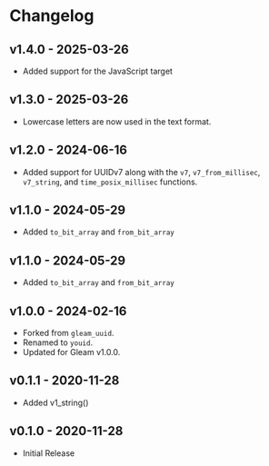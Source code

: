 # Changelog

## v1.4.0 - 2025-03-26

- Added support for the JavaScript target

## v1.3.0 - 2025-03-26

- Lowercase letters are now used in the text format.

## v1.2.0 - 2024-06-16

- Added support for UUIDv7 along with the `v7`, `v7_from_millisec`,
  `v7_string`, and `time_posix_millisec` functions.

## v1.1.0 - 2024-05-29

- Added `to_bit_array` and `from_bit_array`

## v1.1.0 - 2024-05-29

- Added `to_bit_array` and `from_bit_array`

## v1.0.0 - 2024-02-16

- Forked from `gleam_uuid`.
- Renamed to `youid`.
- Updated for Gleam v1.0.0.

## v0.1.1 - 2020-11-28

- Added v1_string()

## v0.1.0 - 2020-11-28

- Initial Release
